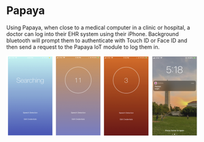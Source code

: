 # Papaya

Using Papaya, when close to a medical computer in a clinic or hospital, a doctor can log into their EHR system using their iPhone. Background bluetooth will prompt them to authenticate with Touch ID or Face ID and then send a request to the Papaya IoT module to log them in.

![Alt text](./PapayaDescription.png "Papaya Screeenshots")